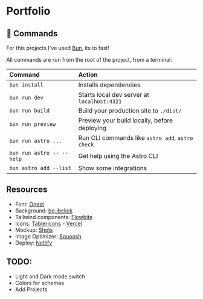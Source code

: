 # Portfolio

## 🧞 Commands

For this projects I've used [Bun](https://bun.sh/docs/installation), its to fast!

All commands are run from the root of the project, from a terminal:

| Command                   | Action                                           |
| :------------------------ | :----------------------------------------------- |
| `bun install`             | Installs dependencies                            |
| `bun run dev`             | Starts local dev server at `localhost:4321`      |
| `bun run build`           | Build your production site to `./dist/`          |
| `bun run preview`         | Preview your build locally, before deploying     |
| `bun run astro ...`       | Run CLI commands like `astro add`, `astro check` |
| `bun run astro -- --help` | Get help using the Astro CLI                     |
| `bun astro add --list`    | Show some integrations                           | 

## Resources
- Font: [Onest](https://fontsource.org/fonts/onest/install)
- Background: [bg.ibelick](https://bg.ibelick.com/) 
- Tailwind components: [Flowbite](https://flowbite.com/)
- Icons: [Tablericons](https://tablericons.com/) - [Vercel](https://vercel.com/design/icons) 
- Mockup: [Shots](https://shots.so/)
- Image Optimizer: [Squoosh](https://squoosh.app/)
- Deploy: [Netlify](https://app.netlify.com/drop)


## TODO:
- Light and Dark mode switch
- Colors for schemas
- Add Projects
